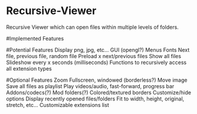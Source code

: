 ﻿# Recursive-Viewer
Recursive Viewer which can open files within multiple levels of folders.


#Implemented Features


#Potential Features
Display png, jpg, etc...
GUI (opengl?)
Menus
Fonts
Next file, previous file, random file
Preload x next/previous files
Show all files
Slideshow every x seconds (milliseconds)
Functions to recursively access all extension types

#Optional Features
Zoom
Fullscreen, windowed (borderless?)
Move image
Save all files as playlist
Play videos/audio, fast-forward, progress bar
Addons/codecs(?)
Mod folders(?)
Colored/textured borders
Customize/hide options
Display recently opened files/folders
Fit to width, height, original, stretch, etc...
Customizable extensions list